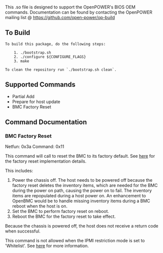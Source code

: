 This .so file is designed to support the OpenPOWER's BIOS OEM commands.
Documentation can be found by contacting the OpenPOWER mailing list @ https://github.com/open-power/op-build

## To Build
```
To build this package, do the following steps:

    1. ./bootstrap.sh
    2. ./configure ${CONFIGURE_FLAGS}
    3. make

To clean the repository run `./bootstrap.sh clean`.
```

## Supported Commands
- Partial Add
- Prepare for host update
- BMC Factory Reset

## Command Documentation

### BMC Factory Reset
Netfun: 0x3a
Command: 0x11

This command will call to reset the BMC to its factory default. See [here][0]
for the factory reset implementation details.

This includes:
1. Power the chassis off. The host needs to be powered off because the factory
reset deletes the inventory items, which are needed for the BMC during the power
on path, causing the power on to fail. The inventory items are repopulated
during a host power on.
An enhancement to OpenBMC would be to handle missing inventory items during
a BMC reboot when the host is on.
2. Set the BMC to perform factory reset on reboot.
3. Reboot the BMC for the factory reset to take effect.

Because the chassis is powered off, the host does not receive a return code
when successful.

This command is not allowed when the IPMI restriction mode is set to
'Whitelist'.  See [here][1] for more information.

[0]: https://github.com/openbmc/phosphor-dbus-interfaces/tree/master/xyz/openbmc_project/Common/FactoryReset#xyzopenbmc_projectsoftwarebmcupdater
[1]: https://github.com/openbmc/phosphor-dbus-interfaces/blob/master/yaml/xyz/openbmc_project/Control/Security/RestrictionMode.interface.yaml

